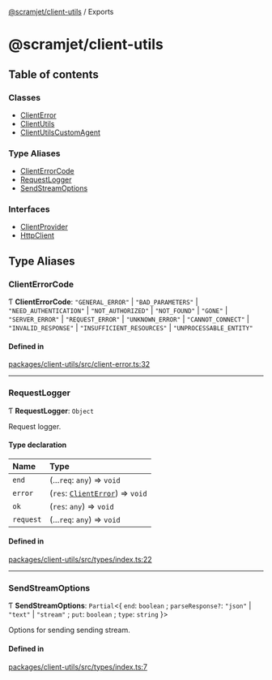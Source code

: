 [@scramjet/client-utils](README.md) / Exports

# @scramjet/client-utils

## Table of contents

### Classes

- [ClientError](classes/ClientError.md)
- [ClientUtils](classes/ClientUtils.md)
- [ClientUtilsCustomAgent](classes/ClientUtilsCustomAgent.md)

### Type Aliases

- [ClientErrorCode](modules.md#clienterrorcode)
- [RequestLogger](modules.md#requestlogger)
- [SendStreamOptions](modules.md#sendstreamoptions)

### Interfaces

- [ClientProvider](interfaces/ClientProvider.md)
- [HttpClient](interfaces/HttpClient.md)

## Type Aliases

### ClientErrorCode

Ƭ **ClientErrorCode**: ``"GENERAL_ERROR"`` \| ``"BAD_PARAMETERS"`` \| ``"NEED_AUTHENTICATION"`` \| ``"NOT_AUTHORIZED"`` \| ``"NOT_FOUND"`` \| ``"GONE"`` \| ``"SERVER_ERROR"`` \| ``"REQUEST_ERROR"`` \| ``"UNKNOWN_ERROR"`` \| ``"CANNOT_CONNECT"`` \| ``"INVALID_RESPONSE"`` \| ``"INSUFFICIENT_RESOURCES"`` \| ``"UNPROCESSABLE_ENTITY"``

#### Defined in

[packages/client-utils/src/client-error.ts:32](https://github.com/scramjetorg/transform-hub/blob/HEAD/packages/client-utils/src/client-error.ts#L32)

___

### RequestLogger

Ƭ **RequestLogger**: `Object`

Request logger.

#### Type declaration

| Name | Type |
| :------ | :------ |
| `end` | (...`req`: `any`) => `void` |
| `error` | (`res`: [`ClientError`](classes/ClientError.md)) => `void` |
| `ok` | (`res`: `any`) => `void` |
| `request` | (...`req`: `any`) => `void` |

#### Defined in

[packages/client-utils/src/types/index.ts:22](https://github.com/scramjetorg/transform-hub/blob/HEAD/packages/client-utils/src/types/index.ts#L22)

___

### SendStreamOptions

Ƭ **SendStreamOptions**: `Partial`<{ `end`: `boolean` ; `parseResponse?`: ``"json"`` \| ``"text"`` \| ``"stream"`` ; `put`: `boolean` ; `type`: `string`  }\>

Options for sending sending stream.

#### Defined in

[packages/client-utils/src/types/index.ts:7](https://github.com/scramjetorg/transform-hub/blob/HEAD/packages/client-utils/src/types/index.ts#L7)
